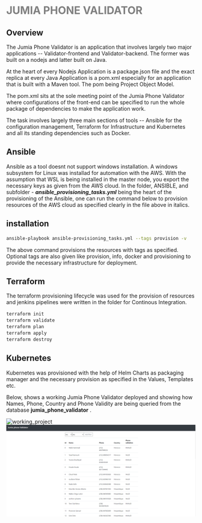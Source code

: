 <h1 style="color: grey;">JUMIA PHONE VALIDATOR</h1>

## Overview
The Jumia Phone Validator is an application that involves largely two major applications -- Validator-frontend and Validator-backend. The former was built on a nodejs and latter built on Java.

At the heart of every Nodejs Application is a package.json file and the exact replica at every Java Application is a pom.xml especially for an application that is built with a Maven tool. The pom being Project Object Model. 

The pom.xml sits at the sole meeting point of the Jumia Phone Validator where configurations of the front-end can be specified to run the whole package of dependencies to make the application work.

The task involves largely three main sections of tools  -- Ansible for the configuration management, Terraform for Infrastructure and Kubernetes and all its standing dependencies such as Docker.

## Ansible 
Ansible as a tool doesnt not support windows installation. A windows subsystem for Linux was installad for automation with the AWS. With the assumption that WSL is being installed in the master node, you export the necessary keys as given from the AWS cloud. In the folder, ANSIBLE, and subfolder - **_ansible_provisioning_tasks.yml_** being the heart of the provisioning of the Ansible, one can run the command below to provision resources of the AWS cloud as specified clearly in the file above in italics. 

## installation
```bash
ansible-playbook ansible-provisioning_tasks.yml --tags provision -v
```
The above command provisions the resources with tags as specified. Optional tags are also given like provision, info, docker and provisioning to provide the necessary infrastructure for deployment. 


## Terraform
The terraform provisioning lifecycle was used for the provision of resources and jenkins pipelines were written in the folder for Continous Integration.
```bash
terraform init
terraform validate
terraform plan
terraform apply
terraform destroy
```
## Kubernetes

Kubernetes was provisioned with the help of Helm Charts as packaging manager and the necessary provision as specified in the Values, Templates etc. 

Below, shows a working Jumia Phone Validator deployed and showing how Names, Phone, Country and Phone Validity are being queried from the database **jumia_phone_validator** .


![working_project](./showcase/video.gif)
![working_project](./showcase/jumia-phone-validator.png)
